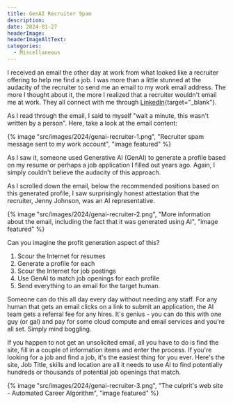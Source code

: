 ```yaml
---
title: GenAI Recruiter Spam
description: 
date: 2024-01-27
headerImage: 
headerImageAltText: 
categories:
  - Miscellaneous
---
```


I received an email the other day at work from what looked like a recruiter offering to help me find a job. I was more than a little stunned at the audacity of the recruiter to send me an email to my work email address. The more I thought about it, the more I realized that a recruiter wouldn't email me at work. They all connect with me through [LinkedIn](https://www.linkedin.com/in/jmwargo/){target="_blank"}.

As I read through the email, I said to myself "wait a minute, this wasn't written by a person". Here, take a look at the email content:

{% image "src/images/2024/genai-recruiter-1.png", "Recruiter spam message sent to my work account", "image featured" %}

As I saw it, someone used Generative AI (GenAI) to generate a profile based on my resume or perhaps a job application I filled out years ago. Again, I simply couldn't believe the audacity of this approach.

As I scrolled down the email, below the recommended positions based on this generated profile, I saw surprisingly honest attestation that the recruiter, Jenny Johnson, was an AI representative.

{% image "src/images/2024/genai-recruiter-2.png", "More information about the email, including the fact that it was generated using AI", "image featured" %}

Can you imagine the profit generation aspect of this? 

1. Scour the Internet for resumes
2. Generate a profile for each
3. Scour the Internet for job postings
4. Use GenAI to match job openings for each profile
5. Send everything to an email for the target human.

Someone can do this all day every day without needing any staff. For any human that gets an email clicks on a link to submit an application, the AI team gets a referral fee for any hires. It's genius - you can do this with one guy (or gal) and pay for some cloud compute and email services and you're all set. Simply mind boggling. 

If you happen to not get an unsolicited email, all you have to do is find the site, fill in a couple of information items and enter the process. If you're looking for a job and find a job, it's the easiest thing for you ever. Here's the site, Job Title, skills and location are all it needs to use AI to find potentially hundreds or thousands of potential job openings that match. 

{% image "src/images/2024/genai-recruiter-3.png", "The culprit's web site - Automated Career Algorithm", "image featured" %}
